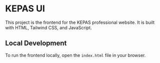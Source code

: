 # KEPAS UI

This project is the frontend for the KEPAS professional website. It is built with HTML, Tailwind CSS, and JavaScript.

## Local Development

To run the frontend locally, open the `index.html` file in your browser.
